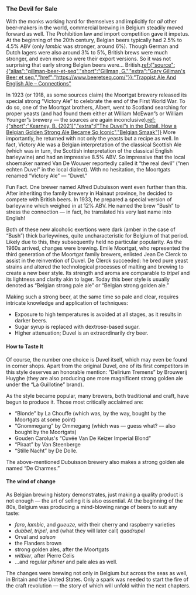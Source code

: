 ### The Devil for Sale

With the monks working hard for themselves and implicitly for *all* other beer-makers in the world, commercial brewing in Belgium steadily moved forward as well. The Prohibition law and import competition gave it impetus. At the beginning of the 20th century, Belgian beers typically had 2.5% to 4.5% ABV (only *lambic* was stronger, around 6%). Though German and Dutch lagers were also around 3% to 5%, British brews were much stronger, and even more so were their export versions. So it was not surprising that early strong Belgian beers were… British.[ref:{"source":{"alias":"gillman-beer-et-seq","short":"Gillman, G.","extra":"Gary Gillman's Beer et seq.","href":"https://www.beeretseq.com/"}}:"Trappist Ale And English Ale – Connections"](https://www.beeretseq.com/trappist-ale-and-english-ale-connections/)

In 1923 (or 1918, as some sources claim) the Moortgat brewery released its special strong “Victory Ale” to celebrate the end of the First World War. To do so, one of the Moortgat brothers, Albert, went to Scotland searching for proper yeasts (and had found them either at William McEwan”s or William Younger”s brewery — the sources are again inconclusive).[ref:{"short":"Kearney, B. (2021)","extra":["The Duvel”s in the Detail. How a Belgian Golden Strong Ale Became So Iconic","Belgian Smaak"]}](https://www.belgiansmaak.com/the-duvels-in-the-detail-duvel-moortgat/) More importantly, he returned with not only the yeasts but a recipe as well. In fact, Victory Ale was a Belgian interpretation of the classical Scottish Ale (which was in turn, the Scottish interpretation of the classical English barleywine) and had an impressive 8.5% ABV. So impressive that the local shoemaker named Van De Wouwer reportedly called it “the real devil” (“nen echten Duvel” in the local dialect). With no hesitation, the Moortgats renamed “Victory Ale” — “Duvel.”

Fun Fact. One brewer named Alfred Dubuisson went even further than this. After inheriting the family brewery in Hainaut province, he decided to compete with British beers. In 1933, he prepared a special version of barleywine which weighed in at 12% ABV. He named the brew “Bush” to stress the connection — in fact, he translated his very last name into English!

Both of these new alcoholic exertions were dark (amber in the case of “Bush”) thick barleywines, quite uncharacteristic for Belgium of that period. Likely due to this, they subsequently held no particular popularity. As the 1960s arrived, changes were brewing. Emile Moortgat, who represented the third generation of the Moortgat family brewers, enlisted Jean De Clerck to assist in the reinvention of Duvel. De Clerck succeeded: he bred pure yeast strains and altered the technological processes of malting and brewing to create a new beer style. Its strength and aroma are comparable to *tripel* and its lightness and clarity akin to lager. Today this beer style is usually denoted as “Belgian strong pale ale” or “Belgian strong golden ale.”

Making such a strong beer, at the same time so pale and clear, requires intricate knowledge and application of techniques: 
  * Exposure to high temperatures is avoided at all stages, as it results in darker beers.
  * Sugar syrup is replaced with dextrose-based sugar. 
  * Higher attenuation; Duvel is an extraordinarily dry beer.

#### How to Taste It

Of course, the number one choice is Duvel itself, which may even be found in corner shops. Apart from the original Duvel, one of its first competitors in this style deserves an honorable mention: “Delirium Tremens” by Brouwerij Huyghe (they are also producing one more magnificent strong golden ale under the “La Guillotine” brand).

As the style became popular, many brewers, both traditional and craft, have begun to produce it. Those most critically acclaimed are:

  * “Blonde” by La Chouffe (which was, by the way, bought by the Moortgats at some point)
  * “Gnommegang” by Ommegang (which was — guess what? — also bought by the Moortgats)
  * Gouden Carolus's “Cuvée Van De Keizer Imperial Blond”
  * “Piraat” by Van Steenberge
  * “Stille Nacht” by De Dolle.

The above-mentioned Dubuisson brewery also makes a strong golden ale named “De Charmes.”

#### The wind of change

As Belgian brewing history demonstrates, just making a quality product is not enough — the art of selling it is also essential. At the beginning of the 80s, Belgium was producing a mind-blowing range of beers to suit any taste:

  * *faro*, *lambic*, and *gueuze*, with their cherry and raspberry varieties
  * *dubbel*, *tripel*, and (what they will later call) *quadrupel*
  * Orval and *saison*
  * the Flanders brown
  * strong golden ales, after the Moortgats
  * *witbier*, after Pierre Celis
  * …and regular *pilsner* and pale ales as well.

The changes were brewing not only in Belgium but across the seas as well, in Britain and the United States. Only a spark was needed to start the fire of the craft revolution — the story of which will unfold within the next chapters.